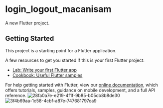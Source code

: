 # login_logout_macanisam

A new Flutter project.

## Getting Started

This project is a starting point for a Flutter application.

A few resources to get you started if this is your first Flutter project:

- [Lab: Write your first Flutter app](https://flutter.dev/docs/get-started/codelab)
- [Cookbook: Useful Flutter samples](https://flutter.dev/docs/cookbook)

For help getting started with Flutter, view our
[online documentation](https://flutter.dev/docs), which offers tutorials,
samples, guidance on mobile development, and a full API reference.
![28fa0a7e-e219-4f1f-9b85-b05cb8b8de30](https://user-images.githubusercontent.com/111674552/209755241-78ac2328-235d-4309-a06c-528fd5171315.jpg)
![3f4b69aa-1c58-4cbf-a87e-747681797ca9](https://user-images.githubusercontent.com/111674552/209755249-80d81e8c-e7ad-45f7-9aec-02c188678c7a.jpg)
